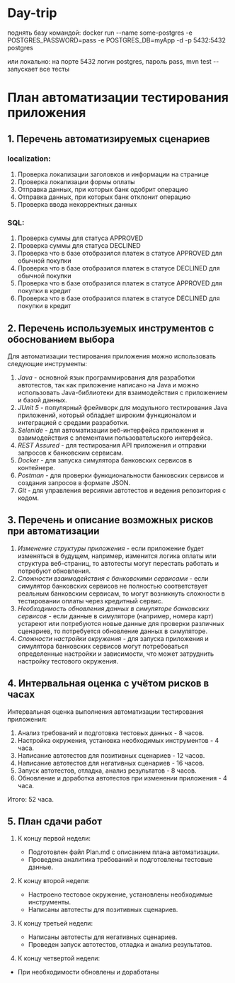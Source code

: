 # Day-trip
поднять базу командой:
docker run --name some-postgres -e POSTGRES_PASSWORD=pass -e POSTGRES_DB=myApp -d -p 5432:5432 postgres 

или локально: на порте 5432 логин postgres, пароль pass, 
mvn test -- запускает все тесты 


# План автоматизации тестирования приложения

## 1. Перечень автоматизируемых сценариев

### localization:
1. Проверка локализации заголовков и информации на странице
2. Проверка локализации формы оплаты
3. Отправка данных, при которых банк одобрит операцию
4. Отправка данных, при которых банк отклонит операцию
5. Проверка ввода некорректных данных

### SQL:
1. Проверка суммы для статуса  APPROVED
2. Проверка суммы для статуса  DECLINED
3. Проверка что в базе отобразился платеж в статусе APPROVED для обычной покупки
4. Проверка что в базе отобразился платеж в статусе DECLINED для обычной покупки
5. Проверка что в базе отобразился платеж в статусе APPROVED для покупки в кредит
6. Проверка что в базе отобразился платеж в статусе DECLINED для покупки в кредит


## 2. Перечень используемых инструментов с обоснованием выбора

Для автоматизации тестирования приложения можно использовать следующие инструменты:

1. *Java* - основной язык программирования для разработки автотестов, так как приложение написано на Java и можно использовать Java-библиотеки для взаимодействия с приложением и базой данных.
2. *JUnit 5* - популярный фреймворк для модульного тестирования Java приложений, который обладает широким функционалом и интеграцией с средами разработки.
3. *Selenide* - для автоматизации веб-интерфейса приложения и взаимодействия с элементами пользовательского интерфейса.
4. *REST Assured* - для тестирования API приложения и отправки запросов к банковским сервисам.
5. *Docker* - для запуска симулятора банковских сервисов в контейнере.
6. *Postman* - для проверки функциональности банковских сервисов и создания запросов в формате JSON.
7. *Git* - для управления версиями автотестов и ведения репозитория с кодом.

## 3. Перечень и описание возможных рисков при автоматизации

1. *Изменение структуры приложения* - если приложение будет изменяться в будущем, например, изменится логика оплаты или структура веб-страниц, то автотесты могут перестать работать и потребуют обновления.
2. *Сложности взаимодействия с банковскими сервисами* - если симулятор банковских сервисов не полностью соответствует реальным банковским сервисам, то могут возникнуть сложности в тестировании оплаты через кредитный сервис.
3. *Необходимость обновления данных в симуляторе банковских сервисов* - если данные в симуляторе (например, номера карт) устареют или потребуются новые данные для проверки различных сценариев, то потребуется обновление данных в симуляторе.
4. *Сложности настройки окружения* - для запуска приложения и симулятора банковских сервисов могут потребоваться определенные настройки и зависимости, что может затруднить настройку тестового окружения.

## 4. Интервальная оценка с учётом рисков в часах

Интервальная оценка выполнения автоматизации тестирования приложения:

1. Анализ требований и подготовка тестовых данных - 8 часов.
2. Настройка окружения, установка необходимых инструментов - 4 часа.
3. Написание автотестов для позитивных сценариев - 12 часов.
4. Написание автотестов для негативных сценариев - 16 часов.
5. Запуск автотестов, отладка, анализ результатов - 8 часов.
6. Обновление и доработка автотестов при изменении приложения - 4 часа.

Итого: 52 часа.

## 5. План сдачи работ

1. К концу первой недели:
   - Подготовлен файл Plan.md с описанием плана автоматизации.
   - Проведена аналитика требований и подготовлены тестовые данные.

2. К концу второй недели:
   - Настроено тестовое окружение, установлены необходимые инструменты.
   - Написаны автотесты для позитивных сценариев.

3. К концу третьей недели:
   - Написаны автотесты для негативных сценариев.
   - Проведен запуск автотестов, отладка и анализ результатов.

4. К концу четвертой недели:
- При необходимости обновлены и доработаны





